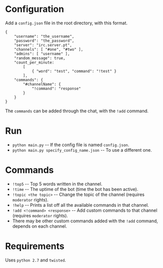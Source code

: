 Configuration
=============


Add a `config.json` file in the root directory, with this format.

    {
        "username": "the_username",
        "password": "the_password",
        "server": "irc.server.pt",
        "channels": [ "#one", "#two" ],
        "admins": [ "username" ],
        "random_message": true,
        "count_per_minute:
            [
                { "word": "test", "command": "!test" }
            ],
        "commands": {
            "#channelName": {
                "!command": "response"
            }
        }
    }
    
The `commands` can be added through the chat, with the `!add` command.
    
    
Run
===
   
    
- `python main.py` -- If the config file is named `config.json`. 
- `python main.py specify_config_name.json` -- To use a different one.
   
    
Commands
========


- `!top5` -- Top 5 words written in the channel. 
- `!time` -- The uptime of the bot (time the bot has been active).
- `!topic <the topic>` -- Change the topic of the channel (requires `moderator` rights).
- `!help` -- Prints a list off all the available commands in that channel.
- `!add <!command> <response>` -- Add custom commands to that channel (requires `moderator` rights).
- There may be other custom commands added with the `!add` command, depends on each channel.
      
    
Requirements
============


Uses `python 2.7` and `twisted`.
